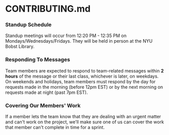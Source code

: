 # CONTRIBUTING.md

### Standup Schedule
Standup meetings will occur from 12:20 PM - 12:35 PM on Mondays/Wednesdays/Fridays. They will be held in person at the NYU Bobst Library.



### Responding To Messages
Team members are expected to respond to team-related messages within **2 hours** of the message or their last class, whichever is later, on weekdays. On weekends and holidays, team members must respond by the day for requests made in the morning (before 12pm EST) or by the next morning on requests made at night (past 7pm EST).

### Covering Our Members' Work
If a member lets the team know that they are dealing with an urgent matter and can't work on the project, we'll make sure one of us can cover the work that member can't complete in time for a sprint.
